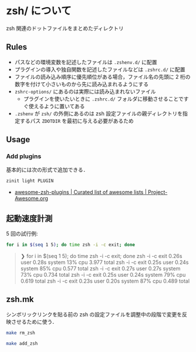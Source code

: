 # zsh/ について

zsh 関連のドットファイルをまとめたディレクトリ

## Rules

- パスなどの環境変数を記述したファイルは `.zshenv.d/` に配置
- プラグインの導入や独自関数を記述したファイルなどは `.zshrc.d/` に配置
- ファイルの読み込み順序に優先順位がある場合，ファイル名の先頭に 2 桁の数字を付けて小さいものから先に読み込まれるようにする
- `zshrc-options/` にあるのは実際には読み込まれないファイル
  - プラグインを使いたいときに `.zshrc.d/` フォルダに移動させることですぐ使えるように置いてある
- `.zshenv` が `zsh/` の外側にあるのは zsh 設定ファイルの親ディレクトリを指定するパス `ZDOTDIR` を最初に与える必要があるため

## Usage

### Add plugins

基本的には次の形式で追加できる．

```sh
zinit light PLUGIN
```

- [awesome-zsh-plugins | Curated list of awesome lists | Project-Awesome.org](https://project-awesome.org/unixorn/awesome-zsh-plugins)

## 起動速度計測

5 回の試行例:

```sh
for i in $(seq 1 5); do time zsh -i -c exit; done
```

> ❯ for i in $(seq 1 5); do time zsh -i -c exit; done
> zsh -i -c exit 0.26s user 0.28s system 13% cpu 3.977 total
> zsh -i -c exit 0.25s user 0.24s system 85% cpu 0.577 total
> zsh -i -c exit 0.27s user 0.27s system 73% cpu 0.734 total
> zsh -i -c exit 0.25s user 0.24s system 79% cpu 0.619 total
> zsh -i -c exit 0.23s user 0.20s system 87% cpu 0.489 total

## zsh.mk

シンボリックリンクを貼る前の zsh の設定ファイルを調整中の段階で変更を反映させるために使う．

```sh
make rm_zsh

make add_zsh
```
